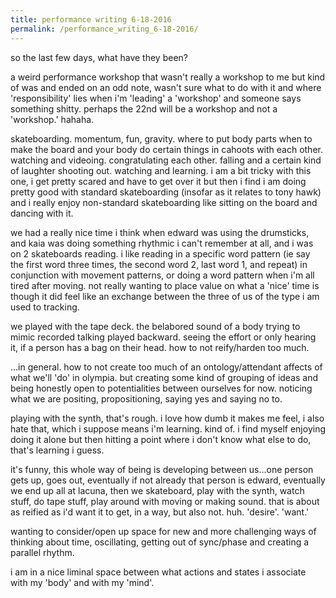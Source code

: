 ```yaml
---
title: performance writing 6-18-2016
permalink: /performance_writing_6-18-2016/
---
```


so the last few days, what have they been?

a weird performance workshop that wasn't really a workshop to me but kind of was and ended on an odd note, wasn't sure what to do with it and where 'responsibility' lies when i'm 'leading' a 'workshop' and someone says something shitty. perhaps the 22nd will be a workshop and not a 'workshop.' hahaha.

skateboarding. momentum, fun, gravity. where to put body parts when to make the board and your body do certain things in cahoots with each other. watching and videoing. congratulating each other. falling and a certain kind of laughter shooting out. watching and learning. i am a bit tricky with this one, i get pretty scared and have to get over it but then i find i am doing pretty good with standard skateboarding (insofar as it relates to tony hawk) and i really enjoy non-standard skateboarding like sitting on the board and dancing with it.

we had a really nice time i think when edward was using the drumsticks, and kaia was doing something rhythmic i can't remember at all, and i was on 2 skateboards reading. i like reading in a specific word pattern (ie say the first word three times, the second word 2, last word 1, and repeat) in conjunction with movement patterns, or doing a word pattern when i'm all tired after moving. not really wanting to place value on what a 'nice' time is though it did feel like an exchange between the three of us of the type i am used to tracking.

we played with the tape deck. the belabored sound of a body trying to mimic recorded talking played backward. seeing the effort or only hearing it, if a person has a bag on their head. how to not reify/harden too much.

...in general. how to not create too much of an ontology/attendant affects of what we'll 'do' in olympia. but creating some kind of grouping of ideas and being honestly open to potentialities between ourselves for now. noticing what we are positing, propositioning, saying yes and saying no to.

playing with the synth, that's rough. i love how dumb it makes me feel, i also hate that, which i suppose means i'm learning. kind of. i find myself enjoying doing it alone but then hitting a point where i don't know what else to do, that's learning i guess.

it's funny, this whole way of being is developing between us...one person gets up, goes out, eventually if not already that person is edward, eventually we end up all at lacuna, then we skateboard, play with the synth, watch stuff, do tape stuff, play around with moving or making sound. that is about as reified as i'd want it to get, in a way, but also not. huh. 'desire'. 'want.'

wanting to consider/open up space for new and more challenging ways of thinking about time, oscillating, getting out of sync/phase and creating a parallel rhythm.

i am in a nice liminal space between what actions and states i associate with my 'body' and with my 'mind'.
